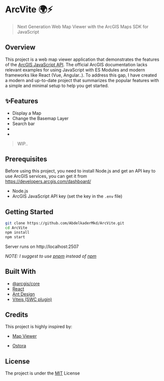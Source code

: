 # ArcVite 🌍⚡️

> Next Generation Web Map Viewer with the ArcGIS Maps SDK for JavaScript

## Overview

This project is a web map viewer application that demonstrates the features of the [ArcGIS JavaScript API](https://developers.arcgis.com/javascript/latest/). The official ArcGIS documentation lacks relevant examples for using JavaScript with ES Modules and modern frameworks like React (Vue, Angular..). To address this gap, I have created a modern and up-to-date project that summarizes the popular features with a simple and minimal setup to help you get started.

## ✨Features

- Display a Map
- Change the Basemap Layer
- Search bar
-
-

> WIP..

## Prerequisites

Before using this project, you need to install Node.js and get an API key to use ArcGIS services, you can get it from https://developers.arcgis.com/dashboard/

- Node.js
- ArcGIS JavaScript API key (set the key in the `.env` file)

## Getting Started

```bash
git clone https://github.com/AbdelkaderMkd/ArcVite.git
cd ArcVite
npm install
npm start
```

Server runs on http://localhost:2507

_NOTE: I suggest to use [pnpm](https://pnpm.io/) instead of [npm](https://www.npmjs.com/)_

## Built With

- [@arcgis/core](https://www.npmjs.com/package/@arcgis/core)
- [React](https://react.dev/)
- [Ant Design](https://ant.design/)
- [Vitejs (SWC plugin)](https://vitejs.dev/)

## Credits

This project is highly inspired by:

- [Map Viewer](https://github.com/boualikamel/mapviewer-react-jsapi)

- [Ostora](https://github.com/azouaoui-med/ostora-jsapi4)

## License

The project is under the [MIT](LICENSE) License
